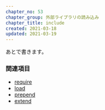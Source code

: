 ```yaml
---
chapter_no: 53
chapter_group: 外部ライブラリの読み込み
chapter_title: include
created: 2021-03-18
updated: 2021-03-19
---
```

あとで書きます。

### 関連項目
- [require](#require)
- [load](#load)
- [prepend](#prepend)
- [extend](#extend)
